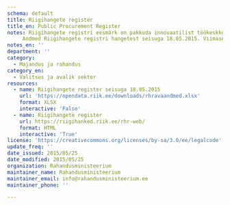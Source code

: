 ```yaml
---
schema: default
title: Riigihangete register
title_en: Public Procurement Register
notes: Riigihangete registri eesmärk on pakkuda innovaatilist töökeskkonda hankijatele riigihangete korraldamiseks ning pakkujatele riigihangetel osalemiseks.
     Andmed Riigihangete registri hangetest seisuga 18.05.2015. Viimase seisu andmetest saab konkreetseid otsingutulemusi kasutajaliidese kaudu eksportides.
notes_en: ''
department: ''
category:
  - Majandus ja rahandus
category_en:
  - Valitsus ja avalik sektor
resources:
  - name: Riigihangete register seisuga 18.05.2015
    url: 'https://opendata.riik.ee/downloads/rhravaandmed.xlsx'
    format: XLSX
    interactive: 'False'
  - name: Riigihangete register
    url: https://riigihanked.riik.ee/rhr-web/
    format: HTML
    interactive: 'True'
license: 'https://creativecommons.org/licenses/by-sa/3.0/ee/legalcode'
update_freq: ''
date_issued: 2015/05/25
date_modified: 2015/05/25
organization: Rahandusministeerium
maintainer_name: Rahandusministeerium
maintainer_email: info@rahandusministeerium.ee
maintainer_phone: ''

---
```

